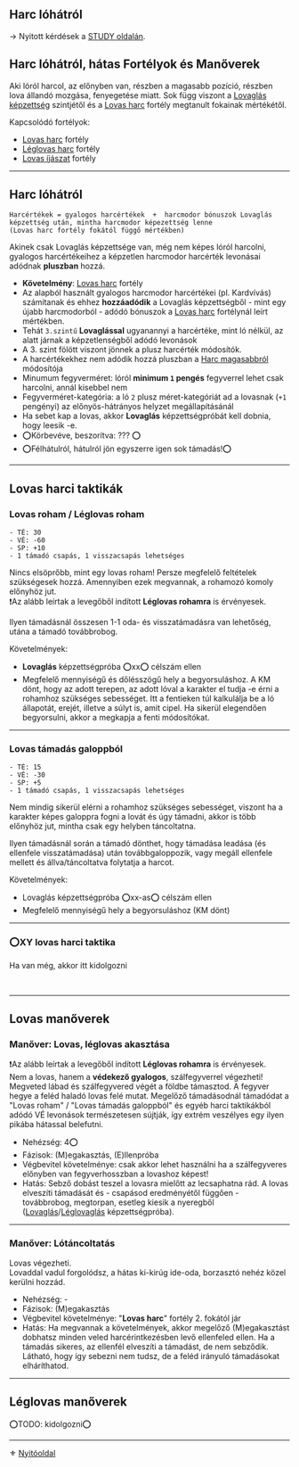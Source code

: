 ## Harc lóhátról

→ Nyitott kérdések a [STUDY oldalán](https://github.com/kaktusztea/km100/wiki/STUDY.lovasharc).

## Harc lóhátról, hátas Fortélyok és Manőverek

Aki lóról harcol, az előnyben van, részben a magasabb pozíció, részben lova állandó mozgása, fenyegetése miatt. Sok függ viszont a [Lovaglás képzettség](kepzettsegek.fizikai/lovaglas.md) szintjétől és a [Lovas harc](fortelyok.harci/lovas_harc.md) fortély megtanult fokainak mértékétől.

Kapcsolódó fortélyok:
- [Lovas harc](fortelyok.harci/lovas_harc.md) fortély
- [Léglovas harc](fortelyok.harci/leglovas_harc.md) fortély
- [Lovas íjászat](fortelyok.tavharc/lovas_ijaszat.md) fortély

---
## Harc lóhátról
```
Harcértékek = gyalogos harcértékek  +  harcmodor bónuszok Lovaglás képzettség után, mintha harcmodor képezettség lenne
(Lovas harc fortély fokától függő mértékben)
```

Akinek csak Lovaglás képzettsége van, még nem képes lóról harcolni, gyalogos harcértékeihez a képzetlen harcmodor harcérték levonásai adódnak **pluszban** hozzá.

- **Követelmény**: [Lovas harc](fortelyok.harci/lovas_harc.md) fortély
- Az alapból használt gyalogos harcmodor harcértékei (pl. Kardvívás) számítanak és ehhez **hozzáadódik** a Lovaglás képzettségből - mint egy újabb harcmodorból - adódó bónuszok a [Lovas harc](fortelyok.harci/lovas_harc.md) fortélynál leírt mértékben.
- Tehát `3.szintű` **Lovaglással** ugyanannyi a harcértéke, mint ló nélkül, az alatt járnak a képzetlenségből adódó levonások
- A 3. szint fölött viszont jönnek a plusz harcérték módosítók.
- A harcértékekhez nem adódik hozzá pluszban a [Harc magasabbról](064_01_harci_helyzetek.md#harc-magasabbról) módosítója
- Minumum fegyverméret: lóról **minimum `1` pengés** fegyverrel lehet csak harcolni, annál kisebbel nem
- Fegyverméret-kategória: a ló `2` plusz méret-kategóriát ad a lovasnak (`+1` pengényi) az előnyös-hátrányos helyzet megállapításánál
- Ha sebet kap a lovas, akkor **Lovaglás** képzettségpróbát kell dobnia, hogy leesik -e.
- ⭕Körbevéve, beszorítva: ???  ⭕
- ⭕Félhátulról, hátulról jön egyszerre igen sok támadás!⭕

---
## Lovas harci taktikák
### Lovas roham / Léglovas roham
```
- TÉ: 30
- VÉ: -60
- SP: +10
- 1 támadó csapás, 1 visszacsapás lehetséges
```

Nincs elsöprőbb, mint egy lovas roham! Persze megfelelő feltételek szükségesek hozzá. Amennyiben ezek megvannak, a rohamozó komoly előnyhöz jut.\
❗Az alább leírtak a levegőből indított **Léglovas rohamra** is érvényesek.

Ilyen támadásnál összesen 1-1 oda- és visszatámadásra van lehetőség, utána a támadó továbbrobog.

Követelmények:
- **Lovaglás** képzettségpróba ⭕xx⭕ célszám ellen
- Megfelelő mennyiségű és dőlésszögű hely a begyorsuláshoz. A KM dönt, hogy az adott terepen, az adott lóval a karakter el tudja -e érni a rohamhoz szükséges sebességet. Itt a fentieken túl kalkulálja be a ló állapotát, erejét, illetve a súlyt is, amit cipel. Ha sikerül elegendően begyorsulni, akkor a megkapja a fenti módosítókat.


---
### Lovas támadás galoppból
```
- TÉ: 15
- VÉ: -30
- SP: +5
- 1 támadó csapás, 1 visszacsapás lehetséges
```

Nem mindig sikerül elérni a rohamhoz szükséges sebességet, viszont ha a karakter képes galoppra fogni a lovát és úgy támadni, akkor is több előnyhöz jut, mintha csak egy helyben táncoltatna.

Ilyen támadásnál során a támadó dönthet, hogy támadása leadása (és ellenfele visszatámadása) után továbbgaloppozik, vagy megáll ellenfele mellett és állva/táncoltatva folytatja a harcot.


Követelmények:
- Lovaglás képzettségpróba ⭕xx-as⭕ célszám ellen
- Megfelelő mennyiségű hely a begyorsuláshoz (KM dönt)

---
### ⭕XY lovas harci taktika

Ha van még, akkor itt kidolgozni

<br />

---
## Lovas manőverek

### Manőver: Lovas, léglovas akasztása

❗Az alább leírtak a levegőből indított **Léglovas rohamra** is érvényesek.\
Nem a lovas, hanem a **védekező gyalogos**, szálfegyverrel végezheti!\
Megveted lábad és szálfegyvered végét a földbe támasztod. A fegyver hegye a feléd haladó lovas felé mutat. Megelőző támadásodnál támadódat a "Lovas roham" / "Lovas támadás galoppból" és egyéb harci taktikákból adódó VÉ levonások természetesen sújtják, így extrém veszélyes egy ilyen pikába hátassal belefutni.

- Nehézség: 4⭕
- Fázisok: (M)egakasztás, (E)llenpróba
- Végbevitel követelménye: csak akkor lehet használni ha a szálfegyveres előnyben van fegyverhosszban a lovashoz képest!
- Hatás: Sebző dobást teszel a lovasra mielőtt az lecsaphatna rád. A lovas elveszíti támadását és - csapásod eredményétől függően -  továbbrobog, megtorpan, esetleg kiesik a nyeregből ([Lovaglás](kepzettsegek.fizikai/lovaglas.md)/[Léglovaglás](kepzettsegek.fizikai/leglovaglas.md) képzettségpróba).

---
### Manőver: Lótáncoltatás

Lovas végezheti.\
Lovaddal vadul forgolódsz, a hátas ki-kirúg ide-oda, borzasztó nehéz közel kerülni hozzád.

- Nehézség: -
- Fázisok: (M)egakasztás
- Végbevitel követelménye: "**Lovas harc**" fortély 2. fokától jár
- Hatás: Ha megvannak a követelmények, akkor megelőző (M)egakasztást dobhatsz minden veled harcérintkezésben levő ellenfeled ellen. Ha a támadás sikeres, az ellenfél elveszíti a támadást, de nem sebződik. Látható, hogy így sebezni nem tudsz, de a feléd irányuló támadásokat elháríthatod.

---
## Léglovas manőverek

⭕TODO: kidolgozni⭕

---

⚜️ [Nyitóoldal](start.md)
